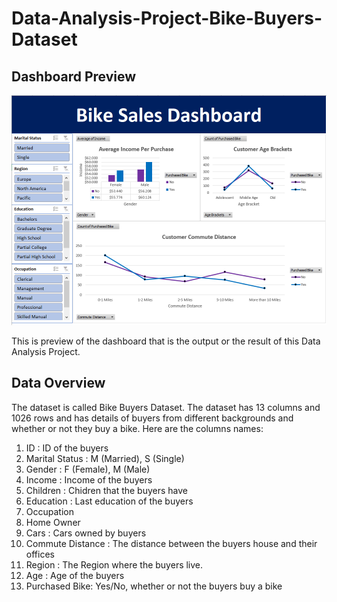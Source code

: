 # Data-Analysis-Project-Bike-Buyers-Dataset

## Dashboard Preview
![Dashboard](https://github.com/Raffa-R/Data-Analysis-Project-Bike-Buyers-Dataset/blob/main/Assets/Dashboard.PNG)

This is preview of the dashboard that is the output or the result of this Data Analysis Project.

## Data Overview
The dataset is called Bike Buyers Dataset. The dataset has 13 columns and 1026 rows and has details of buyers from different backgrounds and whether or not they buy a bike. Here are the columns names:
1. ID : ID of the buyers
2. Marital Status : M (Married), S (Single)
3. Gender : F (Female), M (Male)
4. Income : Income of the buyers
5. Children : Chidren that the buyers have
6. Education : Last education of the buyers
7. Occupation 
8. Home Owner 
9. Cars : Cars owned by buyers
10. Commute Distance : The distance between the buyers house and their offices
11. Region : The Region where the buyers live.
12. Age : Age of the buyers
13. Purchased Bike: Yes/No, whether or not the buyers buy a bike

